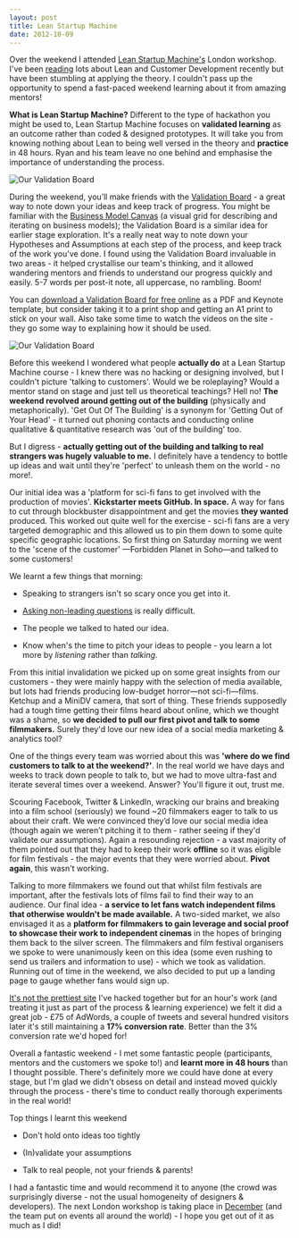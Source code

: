 ```yaml
---
layout: post
title: Lean Startup Machine
date: 2012-10-09
---
```


Over the weekend I attended [Lean Startup Machine's](http://leanstartupmachine.com/) London workshop. I've been [reading](http://steveblank.com/books-for-startups/) lots about Lean and Customer Development recently but have been stumbling at applying the theory. I couldn't pass up the opportunity to spend a fast-paced weekend learning about it from amazing mentors!

**What is Lean Startup Machine?** Different to the type of hackathon you might be used to, Lean Startup Machine focuses on **validated learning** as an outcome rather than coded & designed prototypes. It will take you from knowing nothing about Lean to being well versed in the theory and **practice** in 48 hours. Ryan and his team leave no one behind and emphasise the importance of understanding the process.

![Our Validation
Board]({{site.root}}/public/images/p/2012/10/ValidationBoard.jpg)

During the weekend, you’ll make friends with the [Validation Board](http://leanstartupmachine.com/validationboard/) - a great way to note down your ideas and keep track of progress. You might be familiar with the [Business Model Canvas](http://www.businessmodelgeneration.com/canvas) (a visual grid for describing and iterating on business models); the Validation Board is a similar idea for earlier stage exploration. It's a really neat way to note down your Hypotheses and  Assumptions at each step of the process, and keep track of the work you've done. I found using the Validation Board invaluable in two areas - it helped crystallise our team's thinking, and it allowed wandering mentors and friends to understand our progress quickly and easily. 5-7 words per post-it note, all uppercase, no rambling. Boom!

You can [download a Validation Board for free online](http://leanstartupmachine.com/validationboard/) as a PDF and Keynote template, but consider taking it to a print shop and getting an A1 print to stick on your wall. Also take some time to watch the videos on the site - they go some way to explaining how it should be used.

![Our Validation
Board]({{site.root}}/public/images/p/2012/10/ValidationBoard.gif)

Before this weekend I wondered what people **actually do** at a Lean Startup Machine course - I knew there was no hacking or designing involved, but I couldn't picture 'talking to customers'. Would we be roleplaying? Would a mentor stand on stage and just tell us theoretical teachings? Hell no! **The weekend revolved around getting out of the building** (physically and metaphorically). 'Get Out Of The Building' is a synonym for 'Getting Out of Your Head' - it turned out phoning contacts and conducting online qualitative & quantitative research was 'out of the building' too.

But I digress - **actually getting out of the building and talking to real strangers was hugely valuable to me.** I definitely have a tendency to bottle up ideas and wait until they're 'perfect' to unleash them on the world - no more!.

Our initial idea was a 'platform for sci-fi fans to get involved with the production of movies'. **Kickstarter meets GitHub. In space.** A way for fans to cut through blockbuster disappointment and get the movies **they wanted** produced. This worked out quite well for the exercise - sci-fi fans are a very targeted demographic and this allowed us to pin them down to some quite specific geographic locations. So first thing on Saturday morning we went to the 'scene of the customer' —Forbidden Planet in Soho—and talked to some customers!

We learnt a few things that morning:

* Speaking to strangers isn't so scary once you get into it.

* [Asking non-leading questions](http://dex.io/robfitz/how-to-screw-up-custdev/) is really difficult.

* The people we talked to hated our idea.

* Know when's the time to pitch your ideas to people - you learn a lot more by *listening* rather than *talking*.

From this initial invalidation we picked up on some great insights from our customers - they were mainly happy with the selection of media available, but lots had friends producing low-budget horror—not sci-fi—films. Ketchup and a MiniDV camera, that sort of thing. These friends supposedly had a tough time getting their films heard about online, which we thought was a shame, so **we decided to pull our first pivot and talk to some filmmakers.** Surely they'd love our new idea of a social media marketing & analytics tool?

One of the things every team was worried about this was **'where do we find customers to talk to at the weekend?'**. In the real world we have days and weeks to track down people to talk to, but we had to move ultra-fast and iterate several times over a weekend. Answer? You'll figure it out, trust me.

Scouring Facebook, Twitter & LinkedIn, wracking our brains and breaking into a film school (seriously) we found ~20 filmmakers eager to talk to us about their craft. We were convinced they’d love our social media idea (though again we weren’t pitching it to them - rather seeing if they'd validate our assumptions). Again a resounding rejection - a vast majority of them pointed out that they had to keep their work __offline__ so it was eligible for film festivals - the major events that they were worried about. **Pivot again**, this wasn't working.

Talking to more filmmakers we found out that whilst film festivals are important, after the festivals lots of films fail to find their way to an audience. Our final idea - **a service to let fans watch independent films that otherwise wouldn't be made available.** A two-sided market, we also envisaged it as a **platform for filmmakers to gain leverage and social proof to showcase their work to independent cinemas** in the hopes of bringing them back to the silver screen. The filmmakers and film festival organisers we spoke to were unanimously keen on this idea (some even rushing to send us trailers and information to use) - which we took as validation. Running out of time in the weekend, we also decided to put up a landing page to gauge whether fans would sign up.

[It's not the prettiest site](http://underdogfilms.co) I've hacked
together but for an hour's work (and treating it just as part of the
process & learning experience) we felt it did a great job - £75 of
AdWords, a couple of tweets and several hundred visitors later it's
still maintaining a **17% conversion rate**. Better than the 3% conversion rate we'd hoped for!

Overall a fantastic weekend - I met some fantastic people (participants,
mentors and the customers we spoke to!) and **learnt more in 48 hours** than I thought possible. There's definitely more we could have done at every stage, but I'm glad we didn't obsess on detail and instead moved quickly through the process - there's time to conduct really thorough experiments in the real world!

Top things I learnt this weekend

* Don't hold onto ideas too tightly

* (In)validate your assumptions

* Talk to real people, not your friends & parents!

I had a fantastic time and would recommend it to anyone (the crowd was surprisingly diverse - not the usual homogeneity of designers & developers). The next London workshop is taking place in [December](http://leanstartupmachine.com/events/london-december-14-16/) (and the team put on events all around the world) - I hope you get out of it as much as I did!
